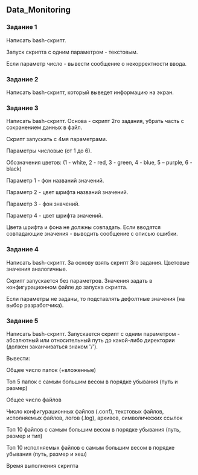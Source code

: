 ## **Data_Monitoring**

### **Задание 1**

Написать bash-скрипт.

Запуск скрипта с одним параметром - текстовым.

Если параметр число - вывести сообщение о некорректности ввода.

### **Задание 2**

Написать bash-скрипт, который выведет информацию на экран.

### **Задание 3**

Написать bash-скрипт. Основа - скрипт 2го задания, убрать часть с сохранением данных в файл.

Скрипт запускать с 4мя параметрами.

Параметры числовые (от 1 до 6).

Обозначения цветов: (1 - white, 2 - red, 3 - green, 4 - blue, 5 – purple, 6 - black)

Параметр 1 - фон названий значений.

Параметр 2 - цвет шрифта названий значений.

Параметр 3 - фон значений.

Параметр 4 - цвет шрифта значений.

Цвета шрифта и фона не должны совпадать. Если вводятся совпадающие значения - выводить сообщение с описью ошибки.

### **Задание 4**

Написать bash-скрипт. За основу взять скрипт 3го задания. Цветовые значения аналогичные.

Скрипт запускается без параметров. Значения задать в  конфигурационном файле до запуска скрипта.

Если параметры не заданы, то подставлять дефолтные значения (на выбор разработчика).

### **Задание 5**

Написать bash-скрипт. Запускается скрипт с одним параметром - абсалютный или относительный путь до какой-либо директории (должен заканчиваться знаком '/').

Вывести:

Общее число папок (+вложенные)

Топ 5 папок с самым большим весом в порядке убывания (путь и размер)

Общее число файлов

Число конфигурационных файлов (.conf), текстовых файлов, исполняемых файлов, логов (.log), архивов, символических ссылок

Топ 10 файлов с самым большим весом в порядке убывания (путь, размер и тип)

Топ 10 исполняемых файлов с самым большим весом в порядке убывания (путь, размер и хеш)

Время выполнения скрипта
